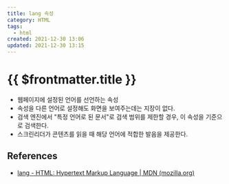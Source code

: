 ```yaml
---
title: lang 속성
category: HTML
tags:
  - html
created: 2021-12-30 13:06
updated: 2021-12-30 13:15
---
```


# {{ $frontmatter.title }}

- 웹페이지에 설정된 언어를 선언하는 속성
- 속성을 다른 언어로 설정해도 화면을 보여주는데는 지장이 없다.
- 검색 엔진에서 "특정 언어로 된 문서"로 검색 범위를 제한할 경우, 이 속성을 기준으로 검색한다.
- 스크린리더가 콘텐츠를 읽을 때 해당 언어에 적합한 발음을 제공한다.

## References

- [lang - HTML: Hypertext Markup Language | MDN (mozilla.org)](https://developer.mozilla.org/ko/docs/Web/HTML/Global_attributes/lang)
